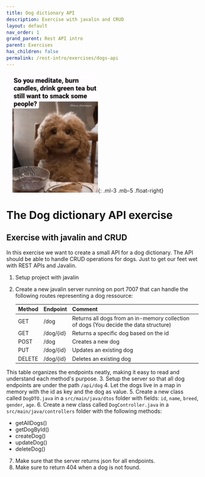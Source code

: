 ```yaml
---
title: Dog dictionary API
description: Exercise with javalin and CRUD
layout: default
nav_order: 1
grand_parent: Rest API intro
parent: Exercises
has_children: false
permalink: /rest-intro/exercises/dogs-api
---
```

![Meditative dog](./images/meditative_dog.gif){: .ml-3 .mb-5 .float-right}

# The Dog dictionary API exercise

## Exercise with javalin and CRUD

In this exercise we want to create a small API for a dog dictionary. The API should be able to handle CRUD operations for dogs. Just to get our feet wet with REST APIs and Javalin.

1. Setup project with javalin
2. Create a new javalin server running on port 7007 that can handle the following routes representing a dog ressource:

   | Method | Endpoint        | Comment                                                       |
   |--------|-----------------|---------------------------------------------------------------|
   | GET    | /dog           | Returns all dogs from an in-memory collection of dogs (You decide the data structure) |
   | GET    | /dog/{id}       | Returns a specific dog based on the id                        |
   | POST   | /dog            | Creates a new dog                                             |
   | PUT    | /dog/{id}       | Updates an existing dog                                       |
   | DELETE | /dog/{id}       | Deletes an existing dog                                       |

This table organizes the endpoints neatly, making it easy to read and understand each method's purpose.
3. Setup the server so that all dog endpoints are under the path `/api/dog`
4. Let the dogs live in a map in memory with the id as key and the dog as value.
5. Create a new class called `DogDTO.java` in a `src/main/java/dtos` folder with fields: `id`, `name`, `breed`, `gender`, `age`.
6. Create a new class called `DogController.java` in a `src/main/java/controllers` folder with the following methods:

- getAllDogs()
- getDogById()
- createDog()
- updateDog()
- deleteDog()

7. Make sure that the server returns json for all endpoints.
8. Make sure to return 404 when a dog is not found.
